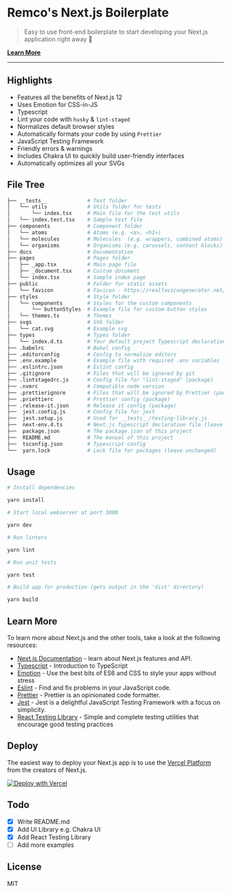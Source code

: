 # Remco's Next.js Boilerplate

> Easy to use front-end boilerplate to start developing your Next.js application right away 💯

[**Learn More**](#learn-more)

---

## Highlights

- Features all the benefits of Next.js 12
- Uses Emotion for CSS-in-JS
- Typescript
- Lint your code with `husky` & `lint-staged`
- Normalizes default browser styles
- Automatically formats your code by using `Prettier`
- JavaScript Testing Framework
- Friendly errors & warnings
- Includes Chakra UI to quickly build user-friendly interfaces
- Automatically optimizes all your SVGs

## File Tree

```bash
├── __tests__             # Test folder
│   └── utils             # Utils folder for tests
│       └── index.tsx     # Main file for the test utils
│   └── index.test.tsx    # Sample test file
├── components            # Component folder
│   └── atoms             # Atoms (e.g. <a>, <h1>)
│   └── molecules         # Molecules  (e.g. wrappers, combined atoms)
│   └── organisms         # Organisms (e.g. carousels, content blocks)
├── docs                  # Documentation
├── pages                 # Pages folder
│   ├── _app.tsx          # Main page file
│   ├── _document.tsx     # Custom document
│   └── index.tsx         # Sample index page
├── public                # Folder for static assets
│   └── favicon           # Favicon - https://realfavicongenerator.net/
├── styles                # Style folder
│   └── components        # Styles for the custom components
│       └── buttonStyles  # Example file for custom button styles
│   └── themes.ts         # Themes
├── svgs                  # SVG folder
│   └── cat.svg           # Example svg
├── types                 # Types folder
│   └── index.d.ts        # Your default project Typescript declaration file
├── .babelrc              # Babel config
├── .editorconfig         # Config to normalize editors
├── .env.example          # Example file with required .env variables
├── .eslintrc.json        # Eslint config
├── .gitignore            # Files that will be ignored by git
├── .lintstagedrc.js      # Config file for "lint-staged" (package)
├── .nvmrc                # Compatible node version
├── .prettierignore       # Files that will be ignored by Prettier (package)
├── .priettierc           # Prettier config (package)
├── .release-it.json      # Release it config (package)
├──  jest.config.js       # Config file for jest
├──  jest.setup.js        # Used for __tests__/testing-library.js
├──  next-env.d.ts        # Next.js Typescript declaration file (leave unchanged)
├──  package.json         # The package.json of this project
├──  README.md            # The manual of this project
├──  tsconfig.json        # Typescript config
└──  yarn.lock            # Lock file for packages (leave unchanged)
```

## Usage

```bash
# Install dependencies

yarn install

# Start local webserver at port 3000

yarn dev

# Run linters

yarn lint

# Run unit tests

yarn test

# Build app for production (gets output in the 'dist' directory)

yarn build
```

## Learn More

To learn more about Next.js and the other tools, take a look at the following resources:

- [Next.js Documentation](https://nextjs.org/docs) - learn about Next.js features and API.
- [Typescript](https://www.typescriptlang.org/docs) - Introduction to TypeScript
- [Emotion](https://emotion.sh/docs) - Use the best bits of ES6 and CSS to style your apps without stress
- [Eslint](https://eslint.org/docs/user-guide) - Find and fix problems in your JavaScript code.
- [Prettier](https://prettier.io/docs/en/index.html) - Prettier is an opinionated code formatter.
- [Jest](https://jestjs.io/docs/getting-started) - Jest is a delightful JavaScript Testing Framework with a focus on
  simplicity.
- [React Testing Library](https://testing-library.com/docs/) - Simple and complete testing utilities that encourage good
  testing practices

## Deploy

The easiest way to deploy your Next.js app is to use
the [Vercel Platform](https://vercel.com/new?utm_medium=default-template&filter=next.js&utm_source=create-next-app&utm_campaign=create-next-app-readme)
from the creators of Next.js.

[![Deploy with Vercel](https://vercel.com/button)](https://vercel.com/new/project?template=https://github.com/remcolakens/next-boilerplate)

## Todo

- [x] Write README.md
- [x] Add UI Library e.g. Chakra UI
- [x] Add React Testing Library
- [ ] Add more examples

## License

MIT
